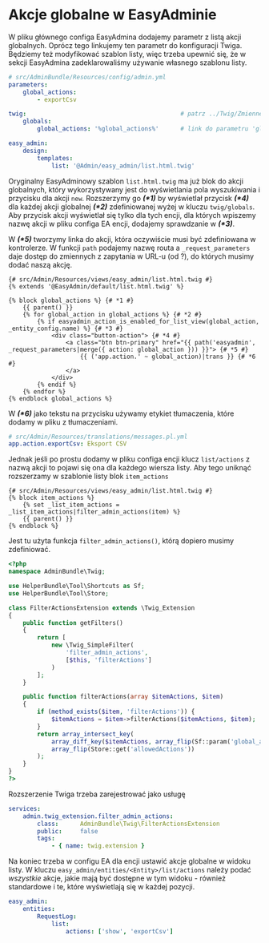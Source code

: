 # Akcje globalne w EasyAdminie

W pliku głównego configa EasyAdmina dodajemy parametr z listą akcji globalnych. Oprócz tego linkujemy ten parametr do konfiguracji Twiga. Będziemy też modyfikować szablon listy, więc trzeba upewnić się, że w sekcji EasyAdmina zadeklarowaliśmy używanie własnego szablonu listy.
```yaml
# src/AdminBundle/Resources/config/admin.yml
parameters:
    global_actions:
        - exportCsv

twig:                                           # patrz ../Twig/Zmienne-globalne.md
    globals:
        global_actions: '%global_actions%'      # link do parametru 'global_actions'

easy_admin:
    design:
        templates:
            list: '@Admin/easy_admin/list.html.twig'
```

Oryginalny EasyAdminowy szablon `list.html.twig` ma już blok do akcji globalnych, który wykorzystywany jest do wyświetlania pola wyszukiwania i przycisku dla akcji `new`. Rozszerzymy go **_(*1)_** by wyświetlał przycisk **_(*4)_** dla każdej akcji globalnej **_(*2)_** zdefiniowanej wyżej w kluczu `twig/globals`. Aby przycisk akcji wyświetlał się tylko dla tych encji, dla których wpiszemy nazwę akcji w pliku configa EA encji, dodajemy sprawdzanie w **_(*3)_**.

W **_(*5)_** tworzymy linka do akcji, która oczywiście musi być zdefiniowana w kontrolerze. W funkcji `path` podajemy nazwę routa a `_request_parameters` daje dostęp do zmiennych z zapytania w URL-u (od ?), do których musimy dodać naszą akcję.

```twig
{# src/Admin/Resources/views/easy_admin/list.html.twig #}
{% extends '@EasyAdmin/default/list.html.twig' %}

{% block global_actions %} {# *1 #}
    {{ parent() }}
    {% for global_action in global_actions %} {# *2 #}
        {% if easyadmin_action_is_enabled_for_list_view(global_action, _entity_config.name) %} {# *3 #}
            <div class="button-action"> {# *4 #}
                <a class="btn btn-primary" href="{{ path('easyadmin', _request_parameters|merge({ action: global_action })) }}"> {# *5 #}
                    {{ ('app.action.' ~ global_action)|trans }} {# *6 #}
                </a>
            </div>
        {% endif %}
    {% endfor %}
{% endblock global_actions %}
```

W **_(*6)_** jako tekstu na przycisku używamy etykiet tłumaczenia, które dodamy w pliku z tłumaczeniami.

```yaml
# src/Admin/Resources/translations/messages.pl.yml
app.action.exportCsv: Eksport CSV
```

Jednak jeśli po prostu dodamy w pliku configa encji klucz `list/actions` z nazwą akcji to pojawi się ona dla każdego wiersza listy. Aby tego uniknąć rozszerzamy w szablonie listy
blok `item_actions`
```twig
{# src/Admin/Resources/views/easy_admin/list.html.twig #}
{% block item_actions %}
    {% set _list_item_actions = _list_item_actions|filter_admin_actions(item) %}
    {{ parent() }}
{% endblock %}
```

Jest tu użyta funkcja `filter_admin_actions()`, którą dopiero musimy zdefiniować.
```php
<?php
namespace AdminBundle\Twig;

use HelperBundle\Tool\Shortcuts as Sf;
use HelperBundle\Tool\Store;

class FilterActionsExtension extends \Twig_Extension
{
    public function getFilters()
    {
        return [
            new \Twig_SimpleFilter(
                'filter_admin_actions',
                [$this, 'filterActions']
            )
        ];
    }

    public function filterActions(array $itemActions, $item)
    {
        if (method_exists($item, 'filterActions')) {
            $itemActions = $item->filterActions($itemActions, $item);
        }
        return array_intersect_key(
            array_diff_key($itemActions, array_flip(Sf::param('global_actions'))),
            array_flip(Store::get('allowedActions'))
        );
    }
}
?>
```

Rozszerzenie Twiga trzeba zarejestrować jako usługę
```yaml
services:
    admin.twig_extension.filter_admin_actions:
        class:      AdminBundle\Twig\FilterActionsExtension
        public:     false
        tags:
            - { name: twig.extension }
```

Na koniec trzeba w configu EA dla encji ustawić akcje globalne w widoku listy. W kluczu `easy_admin/entities/<Entity>/list/actions` należy podać *wszystkie* akcje, jakie mają być dostępne w tym widoku - również standardowe i te, które wyświetlają się w każdej pozycji.
```yaml
easy_admin:
    entities:
        RequestLog:
            list:
                actions: ['show', 'exportCsv']
```
